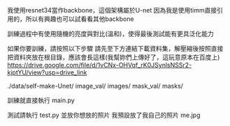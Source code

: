 
我使用resnet34當作backbone，這個架構屬於U-net
因為我是使用timm直接引用的，所以有興趣也可以試看看其他backbone

訓練過程中有使用隨機的亮度與對比(溫和)，使得最後測試能有更具泛化能力

如果你要訓練，請按照以下步驟
請先至下方連結下載資料集，解壓縮後按照直接把資料夾放在根目錄，應該會長這樣(我幫妳們上傳好了，這玩意原本在百度上)
https://drive.google.com/file/d/1vCNx-OHVqf_rK0JSynlsNSSr2-kjptYU/view?usp=drive_link

 ./data/self-make-Unet/
    image_val/
    images/
    mask_val/
    masks/


訓練就直接執行  main.py

測試請執行  test.py 並放你想放的照片
我預設放了我自己的照片 me.jpg


